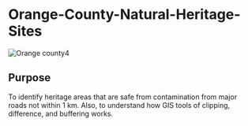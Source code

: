 
# Orange-County-Natural-Heritage-Sites

![Orange county4](https://user-images.githubusercontent.com/21320677/132052334-1e56bb65-768e-4e25-b681-72ca0ef6ec7a.png)

## Purpose
To identify heritage areas that are safe from contamination from major roads not within 1 km. Also, to understand how GIS tools of clipping, difference, and buffering works. 
